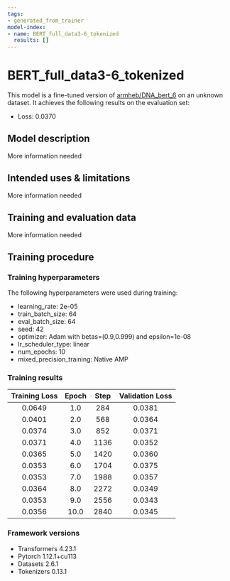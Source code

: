 ```yaml
---
tags:
- generated_from_trainer
model-index:
- name: BERT_full_data3-6_tokenized
  results: []
---
```


<!-- This model card has been generated automatically according to the information the Trainer had access to. You
should probably proofread and complete it, then remove this comment. -->

# BERT_full_data3-6_tokenized

This model is a fine-tuned version of [armheb/DNA_bert_6](https://huggingface.co/armheb/DNA_bert_6) on an unknown dataset.
It achieves the following results on the evaluation set:
- Loss: 0.0370

## Model description

More information needed

## Intended uses & limitations

More information needed

## Training and evaluation data

More information needed

## Training procedure

### Training hyperparameters

The following hyperparameters were used during training:
- learning_rate: 2e-05
- train_batch_size: 64
- eval_batch_size: 64
- seed: 42
- optimizer: Adam with betas=(0.9,0.999) and epsilon=1e-08
- lr_scheduler_type: linear
- num_epochs: 10
- mixed_precision_training: Native AMP

### Training results

| Training Loss | Epoch | Step | Validation Loss |
|:-------------:|:-----:|:----:|:---------------:|
| 0.0649        | 1.0   | 284  | 0.0381          |
| 0.0401        | 2.0   | 568  | 0.0364          |
| 0.0374        | 3.0   | 852  | 0.0371          |
| 0.0371        | 4.0   | 1136 | 0.0352          |
| 0.0365        | 5.0   | 1420 | 0.0360          |
| 0.0353        | 6.0   | 1704 | 0.0375          |
| 0.0353        | 7.0   | 1988 | 0.0357          |
| 0.0364        | 8.0   | 2272 | 0.0349          |
| 0.0353        | 9.0   | 2556 | 0.0343          |
| 0.0356        | 10.0  | 2840 | 0.0345          |


### Framework versions

- Transformers 4.23.1
- Pytorch 1.12.1+cu113
- Datasets 2.6.1
- Tokenizers 0.13.1

